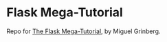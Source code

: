 # Flask Mega-Tutorial

Repo for [The Flask Mega-Tutorial](https://learn.miguelgrinberg.com/), by Miguel Grinberg.

